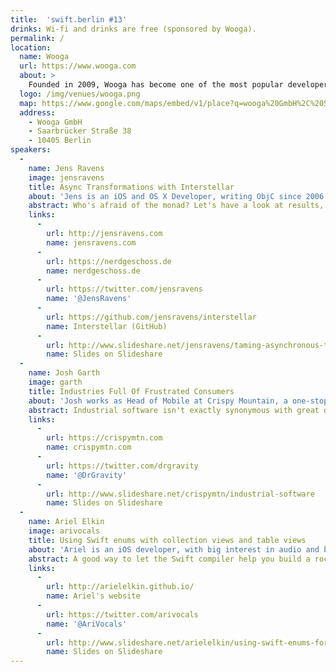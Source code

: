 ```yaml
---
title:  'swift.berlin #13'
drinks: Wi-fi and drinks are free (sponsored by Wooga).
permalink: /
location:
  name: Wooga
  url: https://www.wooga.com
  about: >
    Founded in 2009, Wooga has become one of the most popular developers of mobile games in the world. At its headquarters in Berlin, employees from more than 40 nations develop high quality free-to-play games for a global audience. Wooga’s focus is on creating regular hits such as Jelly Splash, Pearl’s Peril and Diamond Dash. Over 50 million people play Wooga’s games every month across multiple platforms.
  logo: /img/venues/wooga.png
  map: https://www.google.com/maps/embed/v1/place?q=wooga%20GmbH%2C%20Saarbr%C3%BCcker%20Stra%C3%9Fe%2C%20Berlin%2C%20Germany
  address:
    - Wooga GmbH
    - Saarbrücker Straße 38
    - 10405 Berlin
speakers:
  -
    name: Jens Ravens
    image: jensravens
    title: Async Transformations with Interstellar
    about: 'Jens is an iOS and OS X Developer, writing ObjC since 2006. Currently working at <a href="http://nerdgeschoss.de" target="new">nerdgeschoss</a> helping clients to create awesome apps.'
    abstract: Who's afraid of the monad? Let's have a look at results, signals and why concurrency doesn't have to be evil.
    links:
      -
        url: http://jensravens.com
        name: jensravens.com
      -
        url: https://nerdgeschoss.de
        name: nerdgeschoss.de
      -
        url: https://twitter.com/jensravens
        name: '@JensRavens'
      -
        url: https://github.com/jensravens/interstellar
        name: Interstellar (GitHub)
      -
        url: http://www.slideshare.net/jensravens/taming-asynchronous-transforms-with-interstellar
        name: Slides on Slideshare
  -
    name: Josh Garth
    image: garth
    title: Industries Full Of Frustrated Consumers
    about: 'Josh works as Head of Mobile at Crispy Mountain, a one-stop Rails & iOS shop for startup MVPs and full-blown industrial software.'
    abstract: Industrial software isn't exactly synonymous with great design, ease-of-use or a fun process. Why shouldn't it be?
    links:
      -
        url: https://crispymtn.com
        name: crispymtn.com
      -
        url: https://twitter.com/drgravity
        name: '@DrGravity'
      -
        url: http://www.slideshare.net/crispymtn/industrial-software
        name: Slides on Slideshare
  -
    name: Ariel Elkin
    image: arivocals
    title: Using Swift enums with collection views and table views
    about: 'Ariel is an iOS developer, with big interest in audio and blockchains. He contributes to open source libraries and puts his dishes in the dishwasher. Currently working at at <a href="https://www.project-a.com/" target="new">Project A</a>.'
    abstract: A good way to let the Swift compiler help you build a rock-solid UICollectionView or UITableView is to manage their layout structure through an enum. This talk will show you a simple and safe way to implement this in your Swift apps.
    links:
      -
        url: http://arielelkin.github.io/
        name: Ariel's website
      -
        url: https://twitter.com/arivocals
        name: '@AriVocals'
      -
        url: http://www.slideshare.net/arielelkin/using-swift-enums-for-safer-uicollectionviews-and-uitableviews
        name: Slides on Slideshare
---
```


